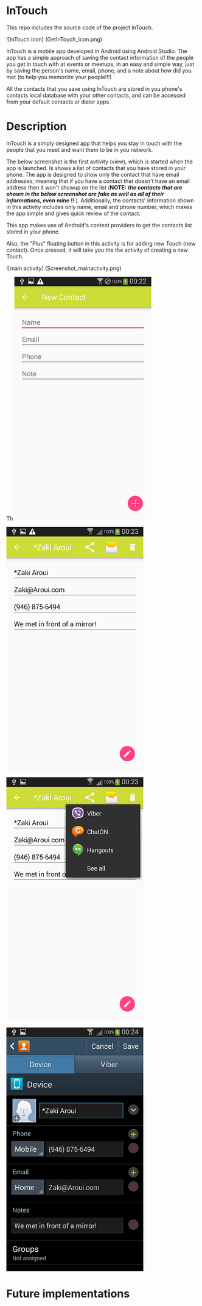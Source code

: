 # InTouch
This repo includes the source code of the project InTouch.

![InTouch icon] (GetInTouch_icon.png)

InTouch is a mobile app developed in Android using Android Studio. The app has a simple approach of saving the contact information of the people you get in touch with at events or meetups, in an easy and simple way, just by saving the person's name, email, phone, and a note about how did you met (to help you memorize your people!!!)

All the contacts that you save using InTouch are stored in you phone's contacts local database with your other contacts, and can be accessed from your default contacts or dialer apps.

# Description

InTouch is a simply designed app that helps you stay in touch with the people that you meet and want them to be in you network.

The below screenshot is the first avtivity (view), which is started when the app is launched. Is shows a list of contacts that you have stored in your phone. The app is designed to show only the contact that have email addresses, meaning that if you have a contact that doesn't have an email address then it won't showup on the list (**NOTE:** _**the contacts that are shown in the below screenshot are fake as well as all of their informations, even mine !!**_ ). 
Additionally, the contacts' information shown in this activity includes only name, email and phone number, which makes the app simple and gives quick review of the contact.

This app makes use of Android's content providers to get the contacts list stored in your phone.

Also, the "Plus" floating button in this activity is for adding new Touch (new contact). Once pressed, it will take you the the activity of creating a new Touch.

![main activity] (Screenshot_mainactivity.png)

Th
![new activity](Screenshot_newTouch.png)

![edit activity](Screenshot_editTouch.png)

![share](Screenshot_shareTouch.png)

![phone contact app activity](Screenshot_phoneContactApp.png)

# Future implementations

